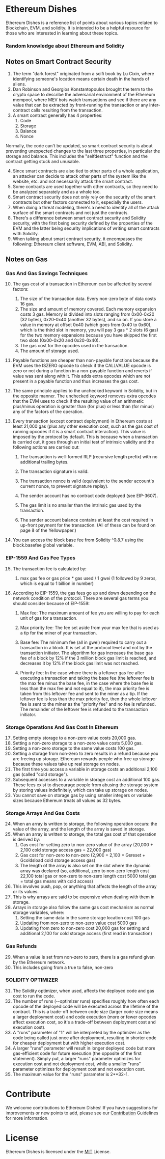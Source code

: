 # Ethereum Dishes

Ethereum Dishes is a reference list of points about various topics related to Blockchain, EVM, and solidity. It is intended to be a helpful resource for those who are interested in learning about these topics.



### Random knowledge about Ethereum and Solidity

## Notes on Smart Contract Security
1. The term "dark forest" originated from a scifi book by Lu Cixin, where identifying someone's location means certain death in the hands of aliens.
2. Dan Robinson and Georgios Konstantopoulos brought the term to the crypto space to describe the adversarial environment of the Ethereum mempool, where MEV bots watch transactions and see if there are any value that can be extracted by front-running the transaction or any inter-contract calls resulting from the transaction.
3. A smart contract generally has 4 properties: 
    1. Code
    2. Storage
    3. Balance
    4. Nonce

Normally, the code can't be updated, so smart contract security is about preventing unexpected changes to the last three properties, in particular the storage and balance. This includes the "selfdestruct" function and the contract getting stuck and unusable.
   
4. Since smart contracts are also tied to other parts of a whole application, an attacker can decide to attack other parts of the system like the website, etc. and not necessarily attack the smart contract.
5. Some contracts are used together with other contracts, so they need to be analyzed separately and as a whole too.
6. Smart contract security does not only rely on the security of the smart contracts but other factors connected to it, especially the users.
7. When doing a threat modeling, there's a need to identify all of the attack surface of the smart contracts and not just the contracts.
8. There's a difference between smart contract security and Solidity security, with the first being security defined by the properties of the EVM and the latter being security implications of writing smart contracts with Solidity.
9. When talking about smart contract security, it encompasses the following: Ethereum client software, EVM, ABI, and Solidity.

## Notes on Gas
### Gas And Gas Savings Techniques

10. The gas cost of a transaction in Ethereum can be affected by several factors:
     1. The size of the transaction data. Every non-zero byte of data costs 16 gas.
     2. The size and amount of memory covered. Each memory expansion costs 3 gas. Memory is divided into slots ranging from 0x00-0x20 (32 bytes), 0x20-0x40 (another 32 bytes), and so on. If you store a value in memory at offset 0x40 (which goes from 0x40 to 0x60), which is the third slot in memory, you will pay 3 gas * 2 slots (6 gas) for the two memory expansions because you have skipped the first two slots (0x00-0x20 and 0x20-0x40).
     3. The gas cost for the opcodes used in the transaction.
     4. The amount of storage used.

11. Payable functions are cheaper than non-payable functions because the EVM uses the ISZERO opcode to check if the CALLVALUE opcode is zero or not during a function in a non-payable function and reverts if value was sent along with it. This adds extra opcodes which are not present in a payable function and thus increases the gas cost.

12. The same principle applies to the unchecked keyword in Solidity, but in the opposite manner. The unchecked keyword removes extra opcodes that the EVM uses to check if the resulting value of an arithmetic plus/minus operation is greater than (for plus) or less than (for minus) any of the factors of the operation.

13. Every transaction (except contract deployment) in Ethereum costs at least 21,000 gas (plus any other execution cost, such as the gas cost of running opcodes if it is a smart contract interaction). This value is imposed by the protocol by default. This is because when a transaction is carried out, it goes through an initial test of intrinsic validity and the following actions are carried out:
     1. The transaction is well-formed RLP (recursive length prefix) with no additional trailing bytes.

     2. The transaction signature is valid.

     3. The transaction nonce is valid (equivalent to the sender account's current nonce, to prevent signature replay).

     4. The sender account has no contract code deployed (see EIP-3607).

     5. The gas limit is no smaller than the intrinsic gas used by the transaction.

     6. The sender account balance contains at least the cost required in up-front payment for the transaction.
     (All of these can be found on page 8 of the Yellowpaper.)

14. You can access the block base fee from Solidity ^0.8.7 using the block.basefee global variable.

### EIP-1559 And Gas Fee Types
15. The transaction fee is calculated by:
     1. max gas fee or gas price * gas used / 1 gwei (1 followed by 9 zeros, which is equal to 1 billion in number)

16. According to EIP-1559, the gas fees go up and down depending on the network condition of the protocol. There are several gas terms you should consider because of EIP-1559:

    1. Max fee: The maximum amount of fee you are willing to pay for each unit of gas for a transaction.

    2. Max priority fee: The fee set aside from your max fee that is used as a tip for the miner of your transaction.

    3. Base fee: The minimum fee (all in gwei) required to carry out a transaction in a block. It is set at the protocol level and not by the transaction initiator. The algorithm for gas increases the base gas fee of a block by 12% if the 3 million block gas limit is reached, and decreases it by 12% if the block gas limit was not reached.

    4. Priority fee: In the case where there is a leftover gas fee after executing a transaction and taking the base fee (the leftover fee is the max fee minus the base fee, in the case where the base fee is less than the max fee and not equal to it), the max priority fee is taken from this leftover fee and sent to the miner as a tip. If the leftover fee is less than the max priority fee, then the whole leftover fee is sent to the miner as the "priority fee" and no fee is refunded. The remainder of the leftover fee is refunded to the transaction initiator.
    
### Storage Operations And Gas Cost In Ethereum
17. Setting empty storage to a non-zero value costs 20,000 gas.
18. Setting a non-zero storage to a non-zero value costs 5,000 gas.
19. Setting a non-zero storage to the same value costs 100 gas.
20. Setting a storage from non-zero to zero results in a refund because you are freeing up storage. Ethereum rewards people who free up storage because these values take up real storage on nodes.
21. The first time you access a variable in storage costs an additional 2,100 gas (called "cold storage").
22. Subsequent accesses to a variable in storage cost an additional 100 gas. These fees exist to discourage people from abusing the storage system by storing values indefinitely, which can take up storage on nodes.
23. You cannot save on storage gas by using smaller integers or variable sizes because Ethereum treats all values as 32 bytes.


### Storage Arrays And Gas Costs
24. When an array is written to storage, the following operation occurs: the value of the array, and the length of the array is saved in storage.
25. When an array is written to storage, the total gas cost of that operation is derived by: 
     1. Gas cost for setting zero to non-zero value of the array (20,000 + 2,100 cold storage access gas = 22,000 gas) 
     2. Gas cost for non-zero to non-zero (2,900 + 2,100 = Gsreset + Gcoldsload cold storage access gas) 
     3. The length of the array is also set on the slot where the dynamic array was declared (so, additional, zero to non-zero length cost 22,100 total gas or non-zero to non-zero length cost 5000 total gas = total gas means with cold access)
26. This involves push, pop, or anything that affects the length of the array or its values.
27. This is why arrays are said to be expensive when dealing with them in storage.
28. Arrays in storage also follow the same gas cost mechanism as normal storage variables, where: 
     1. Setting the same data in the same storage location cost 100 gas
     2. Updating from non-zero to non-zero value cost 5000 gas
     3. Updating from zero to non-zero cost 20,000 gas for setting and additional 2,100 for cold storage access (first read in transaction)

### Gas Refunds
29. When a value is set from non-zero to zero, there is a gas refund given by the Ethereum network.
30. This includes going from a true to false, non-zero

### SOLIDITY OPTIMIZER
31. The Solidity optimizer, when used, affects the deployed code and gas cost to run the code. 
32. The number of runs (--optimizer runs) specifies roughly how often each opcode of the deployed code will be executed across the lifetime of the contract. This is a trade-off between code size (larger code size means a larger deployment cost) and code execution (more or fewer opcodes affect execution cost, so it's a trade-off between deployment cost and execution cost).
33. A "runs" parameter of "1" will be interpreted by the optimizer as the code being called just once after deployment, resulting in shorter code for cheaper deployment but with higher execution cost. 
34. A larger "runs" parameter will result in longer deployed code but more gas-efficient code for future execution (the opposite of the first statement). Simply put, a larger "runs" parameter optimizes for execution cost and not deployment cost, while a smaller "runs" parameter optimizes for deployment cost and not execution cost.
35. The maximum value for the "runs" parameter is 2**32-1.


# Contribute
We welcome contributions to Ethereum Dishes! If you have suggestions for improvements or new points to add, please see our [Contribution](https://github.com/Jesserc/Ethereum-Dishes/blob/main/CONTRIBUTIONS.md) Guidelines for more information.

# License
Ethereum Dishes is licensed under the [MIT](https://github.com/Jesserc/Ethereum-Dishes/tree/main) License.
